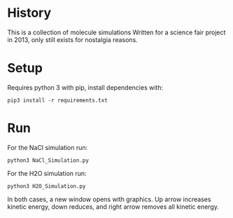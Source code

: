 # History

This is a collection of molecule simulations
Written for a science fair project in 2013, only still exists for nostalgia reasons.

# Setup

Requires python 3 with pip, install dependencies with:

```
pip3 install -r requirements.txt
```

# Run

For the NaCl simulation run:
```
python3 NaCl_Simulation.py
```
For the H2O simulation run:
```
python3 H2O_Simulation.py
```

In both cases, a new window opens with graphics. Up arrow increases kinetic energy, down reduces, and right arrow removes all kinetic energy.
